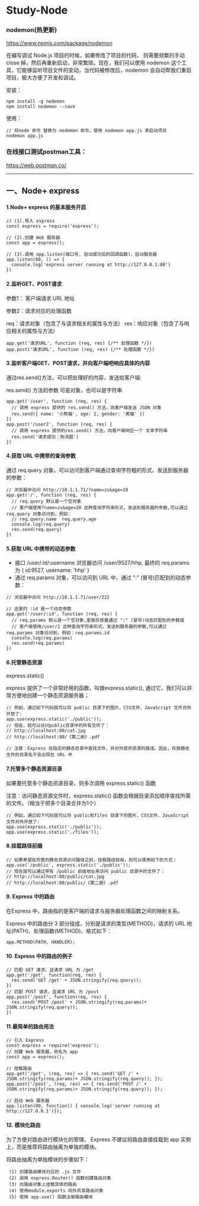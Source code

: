 # Study-Node

### nodemon(热更新)

https://www.npmjs.com/package/nodemon

在编写调试 Node.js 项目的时候，如果修改了项目的代码， 则需要频繁的手动 close 掉，然后再重新启动，非常繁琐。现在，我们可以使用 nodemon 这个工具，它能够监听项目文件的变动，当代码被修改后，nodemon 会自动帮我们重启项目，极大方便了开发和调试。

安装：
```
npm install -g nodemon
npm install nodemon --save
```
使用：

```
// 将node 命令 替换为 nodemon 命令，使用 nodemon app.js 来启动项目
nodemon app.js
```

### 在线接口测试postman工具： 

https://web.postman.co/

---
## 一、Node+ express

#### 1.Node+ express 的基本服务开启
```
// (1).导入 express
const express = require('express');

// (2).创建 Web 服务器
const app = express();

// (3).调用 app.listen(端口号, 启动成功后的回调函数)，启动服务器
app.listen(80, () => {
  console.log('express server running at http://127.0.0.1:80')
})
```

#### 2.监听GET、POST请求
参数1： 客户端请求 URL 地址

参数2：请求对应的处理函数

   req：请求对象（包含了与请求相关的属性与方法）
   res：响应对象（包含了与响应相关的属性与方法）
```
app.get('请求URL', function (req, res) {/** 处理函数 */})
app.post('请求URL', function (req, res) {/** 处理函数 */})
```

#### 3.监听客户端GET、POST请求，并向客户端吧响应具体的内容

通过res.send()方法，可以把处理好的内容，发送给客户端:

res.send() 方法的参数 可是对象，也可以是字符串
```
app.get('/user', function (req, res) {
  // 调用 express 提供的 res.send() 方法，向客户端发送 JSON 对象
  res.send({ name: '小熊猫', age: 2, gender: '男猫' })
})
app.post('/user2', function (req, res) {
  // 调用 express 提供的res.send() 方法，向客户端响应一个 文本字符串
  res.send('请求成功：狗汤圆')
})
```
#### 4.获取 URL 中携带的查询参数

通过 req.query 对象，可以访问到客户端通过查询字符粗的形式，发送到服务器的参数：
```
// 浏览器中访问 http://10.1.1.71/?name=zs&age=18
app.get('/', function (req, res) {
  // req.query 默认是一个空对象
  // 客户端使用?name=zs&age=20 这种查询字符串形式，发送到服务器的参数,可以通过 req.query 对象访问到，例如：
  // req.query.name  req.query.age
  console.log(req.query)
  res.send(req.query)
})
```

#### 5.获取 URL 中携带的动态参数

- 接口 /user/:id/:username  浏览器访问 /user/9527/hhp, 最终的 req.params 为 { id:9527, username: 'hhp' }
- 通过 req.params 对象，可以访问到 URL 中，通过 ":" (冒号)匹配到的动态参数：

```
// 浏览器中访问 http://10.1.1.71/user/222

// 这里的 :id 是一个动态参数
app.get('/user/:id', function (req, res) {
  // req.params 默认是一个空对象,里面存放着通过 ":" (冒号)动态匹配到的参数值
  // 客户端使用/user/2 这种查询字符串形式，发送到服务器的参数,可以通过 req.params 对象访问到，例如：req.params.id
  console.log(req.params)
  res.send(req.params)
})
```

#### 6.托管静态资源
express.static()

express 提供了一个非常好用的函数，叫做express.static(), 通过它，我们可以非常方便地创建一个静态资源服务器；
```
// 例如，通过如下代码就可以将 public 目录下的图片、CSS文件、JavaScript 文件对外开放了:
app.use(express.static('./public'));
// 现在，就可以访问public目录中的所有文件了：
// http://localhost:80/cat.jpg
// http://localhost:80/《第二册》.pdf

// 注意：Express 在指定的静态目录中查找文件，并对外提供资源的路径。因此，存放静态文件的目录名不会出现在 URL 中
```

#### 7.托管多个静态资源目录
如果要托管多个静态资源目录，则多次调用 express.static() 函数

注意：访问静态资源文件时，express.static() 函数会根据目录添加顺序查找所需的文件。（相当于把多个目录合并为1个）
```
// 例如，通过如下代码就可以将 public和files 目录下的图片、CSS文件、JavaScript 文件对外开放了:
app.use(express.static('./public'));
app.use(express.static('./files'));
```

#### 8.挂载路径前缀
```
// 如果希望在托管的静态资源访问路径之前，挂载路径前缀，则可以使用如下的方式；
app.use('/public', express.static('./public'));
// 现在就可以通过带有 /public 前缀地址来访问 public 目录中的文件了：
// http://localhost:80/public/cat.jpg
// http://localhost:80/public/《第二册》.pdf

```

#### 9. Express 中的路由
在Express 中，路由指的是客户端的请求与服务器处理函数之间的映射关系。

Express 中的路由分 3 部分组成，分别是请求的类型(METHOD)，请求的 URL 地址(PATH)、处理函数(METHOD)，格式如下：
```
app.METHOD(PATH, HANDLER);

```

#### 10. Express 中的路由的例子

```
// 匹配 GET 请求，且请求 URL 为 /get
app.get('/get', function(req, res) {
  res.send('GET /get' + JSON.stringify(req.query));
})
// 匹配 POST 请求，且请求 URL 为 /post
app.post('/post', function(req, res) {
  res.send('POST /post' + JSON.stringify(req.params)+ JSON.stringify(req.query));
})

```

#### 11.最简单的路由用法

```
// 引入 Express
const express = require('express');
// 创建 Web 服务器，命名为 app
const app = express();

// 挂载路由
app.get('/get', (req, res) => { res.send('GET /' + JSON.stringify(req.params)+ JSON.stringify(req.query)); });
app.post('/post', (req, res) => { res.send('POST /' + JSON.stringify(req.params)+ JSON.stringify(req.query)); });

// 启动 Web 服务器
app.listen(80, function() { console.log('server running at http://127.0.0.1')});

```

#### 12. 模块化路由
  为了方便对路由进行模块化的管理， Express 不建议将路由直接挂载到 app 实例上，而是推荐将路由抽离为单独的模块。

  将路由抽离为单独模块的步骤如下：

     (1) 创建路由模块对应的 .js 文件
     (2) 调用 express.Router() 函数创建路由对象
     (3) 向路由对象上挂载具体的路由
     (4) 使用module.exports 向外共享路由对象
     (5) 使用 app.use() 函数注册路由模块


